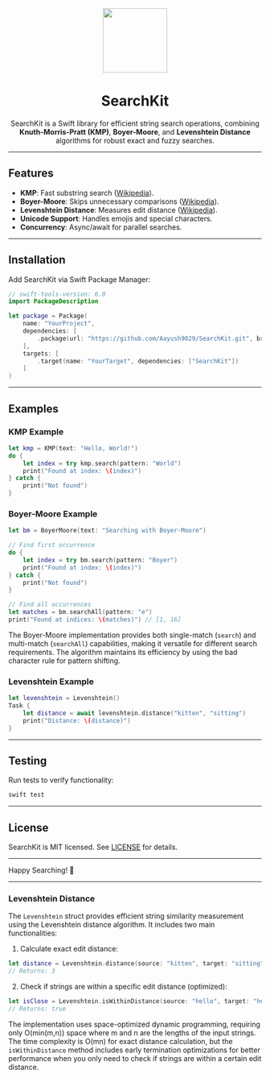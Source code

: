 <div align="center">
<img src="https://github.com/user-attachments/assets/b87ca842-14b7-4e33-9fdc-d564b7bb7220" width="128">
    

<h1> SearchKit </h1>

SearchKit is a Swift library for efficient string search operations, combining **Knuth-Morris-Pratt (KMP)**, **Boyer-Moore**, and **Levenshtein Distance** algorithms for robust exact and fuzzy searches.


</div>

---

## Features

- **KMP**: Fast substring search ([Wikipedia](https://en.wikipedia.org/wiki/Knuth%E2%80%93Morris%E2%80%93Pratt_algorithm)).
- **Boyer-Moore**: Skips unnecessary comparisons ([Wikipedia](https://en.wikipedia.org/wiki/Boyer%E2%80%93Moore_string-search_algorithm)).
- **Levenshtein Distance**: Measures edit distance ([Wikipedia](https://en.wikipedia.org/wiki/Levenshtein_distance)).
- **Unicode Support**: Handles emojis and special characters.
- **Concurrency**: Async/await for parallel searches.

---

## Installation

Add SearchKit via Swift Package Manager:

```swift
// swift-tools-version: 6.0
import PackageDescription

let package = Package(
    name: "YourProject",
    dependencies: [
        .package(url: "https://github.com/Aayush9029/SearchKit.git", branch: "main")
    ],
    targets: [
        .target(name: "YourTarget", dependencies: ["SearchKit"])
    ]
)
```

---

## Examples

### KMP Example

```swift
let kmp = KMP(text: "Hello, World!")
do {
    let index = try kmp.search(pattern: "World")
    print("Found at index: \(index)")
} catch {
    print("Not found")
}
```

### Boyer-Moore Example

```swift
let bm = BoyerMoore(text: "Searching with Boyer-Moore")

// Find first occurrence
do {
    let index = try bm.search(pattern: "Boyer")
    print("Found at index: \(index)")
} catch {
    print("Not found")
}

// Find all occurrences
let matches = bm.searchAll(pattern: "e")
print("Found at indices: \(matches)") // [1, 16]
```

The Boyer-Moore implementation provides both single-match (`search`) and multi-match (`searchAll`) capabilities, making it versatile for different search requirements. The algorithm maintains its efficiency by using the bad character rule for pattern shifting.

### Levenshtein Example

```swift
let levenshtein = Levenshtein()
Task {
    let distance = await levenshtein.distance("kitten", "sitting")
    print("Distance: \(distance)")
}
```

---

## Testing

Run tests to verify functionality:

```sh
swift test
```

---

## License

SearchKit is MIT licensed. See [LICENSE](LICENSE) for details.

---

Happy Searching! 🚀

---

### Levenshtein Distance

The `Levenshtein` struct provides efficient string similarity measurement using the Levenshtein distance algorithm. It includes two main functionalities:

1. Calculate exact edit distance:
```swift
let distance = Levenshtein.distance(source: "kitten", target: "sitting")
// Returns: 3
```

2. Check if strings are within a specific edit distance (optimized):
```swift
let isClose = Levenshtein.isWithinDistance(source: "hello", target: "helo", threshold: 1)
// Returns: true
```

The implementation uses space-optimized dynamic programming, requiring only O(min(m,n)) space where m and n are the lengths of the input strings. The time complexity is O(mn) for exact distance calculation, but the `isWithinDistance` method includes early termination optimizations for better performance when you only need to check if strings are within a certain edit distance.

